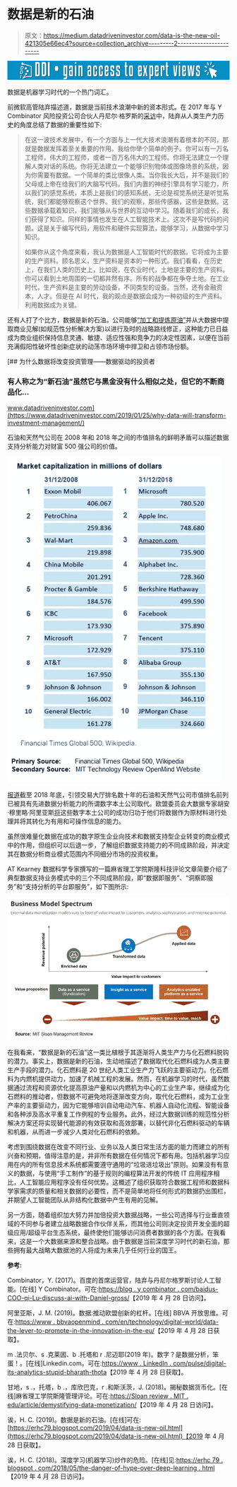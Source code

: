 # 数据是新的石油

> 原文：<https://medium.datadriveninvestor.com/data-is-the-new-oil-421305e66ec4?source=collection_archive---------2----------------------->

[![](img/67e4f7306bb9291143cb3ca7e226106e.png)](http://www.track.datadriveninvestor.com/1B9E)

数据是机器学习时代的一个热门词汇。

前微软高管陆弃描述道，数据是当前技术浪潮中新的资本形式。在 2017 年与 Y Combinator 风险投资公司合伙人丹尼尔·格罗斯的[采访](https://blog.ycombinator.com/baidus-coo-qi-lu-discusses-ai-with-daniel-gross/)中，陆弃从人类生产力历史的角度总结了数据的重要性如下:

> 在这一波技术发展中，有一个方面与上一代大技术浪潮有着根本的不同，那就是数据发挥着至关重要的作用。我给你举个简单的例子。你可以有一万名工程师，伟大的工程师，或者一百万名伟大的工程师。你将无法建立一个理解人类对话的系统。你将无法建立一个能够识别物体或图像场景的系统，因为你需要有数据。一个简单的类比很像人类。当你我长大后，并不是我们的父母或上帝在给我们的大脑写代码。我们内置的神经引擎具有学习能力，所以我们的感觉系统，本质上是我们的感知系统，无论是视觉系统还是听觉系统，我们都能够观察这个世界。我们的观察，那些传感器，这些是数据。这些数据承载着知识，我们能够从与世界的互动中学习。随着我们的成长，我们获得了知识。同样的事情也发生在人工智能技术上。这次不是写代码的问题。这是关于编写代码，用软件和硬件实现算法，能够学习，从数据中学习知识。
> 
> 如果你从这个角度来看，我认为数据是人工智能时代的数据。它将成为主要的生产资料。顾名思义，生产资料是资本的一种形式。我们看看，在历史上，在我们人类的历史上，比如说，在农业时代，土地是主要的生产资料。你可以看到土地周围的一切都井然有序。所有的战争都在争夺土地。在工业时代，生产资料是主要的劳动设备，不同类型的设备。当然，还有金融资本，人才。但是在 AI 时代，我的观点是数据会成为一种初级的生产资料。利用数据成为关键。

还有人打了个比方，数据是新的石油。公司能够[“加工和提炼原油”](https://www.linkedin.com/pulse/digital-its-analytics-stupid-bharath-thota)并从大数据中提取商业见解(如规范性分析解决方案)以进行及时的战略路线修正，这种能力已日益成为商业组织保持信息灵通、敏捷、适应性强和竞争力的决定性因素，以便在当前充满假阳性破坏性创新症状的动荡市场环境中捍卫和占领市场份额。

[](https://www.datadriveninvestor.com/2019/01/25/why-data-will-transform-investment-management/) [## 为什么数据将改变投资管理——数据驱动的投资者

### 有人称之为“新石油”虽然它与黑金没有什么相似之处，但它的不断商品化…

www.datadriveninvestor.com](https://www.datadriveninvestor.com/2019/01/25/why-data-will-transform-investment-management/) 

石油和天然气公司在 2008 年和 2018 年之间的市值排名的鲜明矛盾可以描述数据支持分析能力对财富 500 强公司的价值。

![](img/fe505704dbbf3ccbb169df49bdd86ac0.png)

[报道](https://www.bbvaopenmind.com/en/technology/digital-world/data-the-lever-to-promote-innovation-in-the-eu)截至 2018 年底，引领交易大厅排名数十年的石油和天然气公司市值排名前列已被具有先进数据分析能力的所谓数字本土公司取代。欧盟委员会大数据专家胡安·穆里略·阿里亚斯[将](https://www.bbvaopenmind.com/en/technology/digital-world/data-the-lever-to-promote-innovation-in-the-eu)这些数字本土公司的成功归功于他们将数据作为原材料进行处理并将其转化为有用和可操作信息的能力。

虽然很难量化数据在成功的数字原生企业向技术和数据支持型企业转变的商业模式中的作用，但组织可以后退一步，了解组织数据支持能力的不同成熟阶段，并决定其在数据分析商业模式范围内不同细分市场的投资权重。

AT Kearney 数据科学专家撰写的一篇麻省理工学院斯隆科技评论文章简要介绍了典型数据支持业务模式中的三个不同成熟阶段，即“数据即服务”、“洞察即服务”和“支持分析的平台即服务”，如下图所示:

![](img/91913b3e9c78818760d565ed638b65e6.png)

在我看来，“数据是新的石油”这一类比植根于其逐渐将人类生产力与化石燃料脱钩的潜力。事实上，数据是新的石油，生动地描述了数据取代化石燃料成为人类主要生产手段的潜力。化石燃料是 20 世纪人类工业生产力飞跃的主要驱动力。化石燃料为内燃机提供动力，加速了机械工程的发展。然而，在机器学习的时代，虽然数据通过流程和资源优化提高原油产量和以内燃机为中心的工业生产率，继续成为化石燃料的推动者，但数据不可避免地将逐渐改变方向，取代化石燃料，成为工业生产率的主要驱动力，因为它能够培训自动电动汽车、机器人自动化流程、智能设备和各种涉及高水平重复工作例程的专业服务。此外，经过大数据训练的规范性分析解决方案还将实现替代能源的有效获取和高效部署，以替代非化石燃料驱动的车辆和机器，从而进一步减少人类对化石燃料的依赖。

考虑到围绕数据在改变不同行业、业务以及人类日常生活方面的能力而建立的所有兴奋和预期，值得注意的是，并非所有数据在任何情况下都有用。包括机器学习应用在内的所有信息技术系统都需要遵守通用的“垃圾进垃圾出”原则。如果没有有意义的数据，与使用“手工制作”的基于规则的编程算法开发的传统 IT 应用程序相比，人工智能应用程序没有任何优势。这概述了组织获取符合数据工程师和数据科学家需求的质量和相关数据的必要性，而不是简单地将任何形式的数据扔出围栏，并期望人工智能团队从非结构化数据中产生有用的见解。

另一方面，随着组织加大努力并加倍投资大数据战略，一些公司选择与行业垂直领域的不同参与者建立战略数据合作伙伴关系，而其他公司则决定投资开发全面的超级应用/超级平台生态系统，最终使他们能够访问消费者数据的各个方面。在我看来，这是一个大数据来源和整合战略。由于数据是当前深度学习时代的新石油，那些拥有最大战略大数据池的人将成为未来几乎任何行业的国王。

**参考:**

Combinator，Y. (2017)。百度的首席运营官，陆弃与丹尼尔格罗斯讨论人工智能。[在线] Y Combinator。可在:[https://blog . y combinator . com/baidus-COO-qi-Lu-discuss-ai-with-Daniel-gross/](https://blog.ycombinator.com/baidus-coo-qi-lu-discusses-ai-with-daniel-gross/)【2019 年 4 月 28 日访问】。

阿里亚斯，J. M. (2019)。数据:推动欧盟创新的杠杆。[在线] BBVA 开放思维。可在:[https://www . bbvaopenmind . com/en/technology/digital-world/data-the-lever-to-promote-in-the-innovation-in-the-eu/](https://www.bbvaopenmind.com/en/technology/digital-world/data-the-lever-to-promote-innovation-in-the-eu/)【2019 年 4 月 28 日获取】。

m .法贝尔、s .克莱因、b .托塔和 r .尼迈耶(2019 年)。数字？是数据分析，笨蛋！。[在线]Linkedin.com。可在:[https://www . LinkedIn . com/pulse/digital-its-analytics-stupid-bharath-thota](https://www.linkedin.com/pulse/digital-its-analytics-stupid-bharath-thota)【2019 年 4 月 28 日获取】。

甘地，s .，托塔，b .，库欣巴克，r .和斯沃茨，J. (2018)。揭秘数据货币化。[在线]麻省理工学院斯隆管理评论。可在:[https://Sloan review . MIT . edu/article/demystifying-data-monetization/](https://sloanreview.mit.edu/article/demystifying-data-monetization/)【2019 年 4 月 28 日访问】。

诶，H. C. (2019)。数据是新的石油。[在线]可在:[https://erhc79.blogspot.com/2019/04/data-is-new-oil.html](https://erhc79.blogspot.com/2019/04/data-is-new-oil.html)【2019 年 4 月 28 日获取】。

诶，H. C. (2018)。深度学习(机器学习)炒作的危险。[在线]见:[https://erhc 79 . blogspot . com/2018/05/the-danger-of-hype-over-deep-learning . html](https://erhc79.blogspot.com/2018/05/the-danger-of-hype-over-deep-learning.html)【2019 年 4 月 28 日访问】。